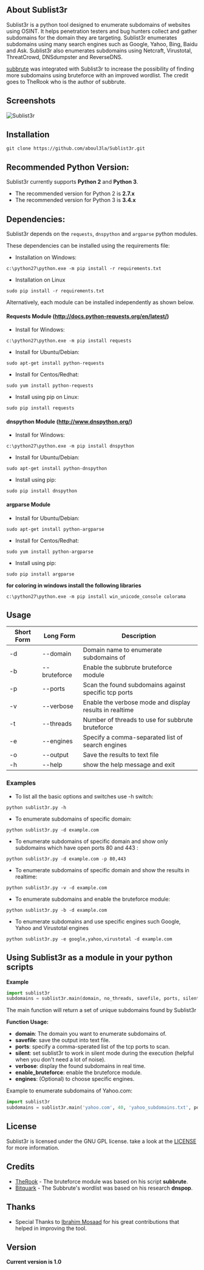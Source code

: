 ## About Sublist3r 

Sublist3r is a python tool designed to enumerate subdomains of websites using OSINT. It helps penetration testers and bug hunters collect and gather subdomains for the domain they are targeting. Sublist3r enumerates subdomains using many search engines such as Google, Yahoo, Bing, Baidu and Ask. Sublist3r also enumerates subdomains using Netcraft, Virustotal, ThreatCrowd, DNSdumpster and ReverseDNS.

[subbrute](https://github.com/TheRook/subbrute) was integrated with Sublist3r to increase the possibility of finding more subdomains using bruteforce with an improved wordlist. The credit goes to TheRook who is the author of subbrute.

## Screenshots

![Sublist3r](http://www.secgeek.net/images/Sublist3r.png "Sublist3r in action")


## Installation

```
git clone https://github.com/aboul3la/Sublist3r.git
```

## Recommended Python Version:

Sublist3r currently supports **Python 2** and **Python 3**.

* The recommended version for Python 2 is **2.7.x**
* The recommended version for Python 3 is **3.4.x**

## Dependencies:

Sublist3r depends on the `requests`, `dnspython` and `argparse` python modules.

These dependencies can be installed using the requirements file:

- Installation on Windows:
```
c:\python27\python.exe -m pip install -r requirements.txt
```
- Installation on Linux
```
sudo pip install -r requirements.txt
```

Alternatively, each module can be installed independently as shown below.

#### Requests Module (http://docs.python-requests.org/en/latest/)

- Install for Windows:
```
c:\python27\python.exe -m pip install requests
```

- Install for Ubuntu/Debian:
```
sudo apt-get install python-requests
```

- Install for Centos/Redhat:
```
sudo yum install python-requests
```

- Install using pip on Linux:
```
sudo pip install requests
```

#### dnspython Module (http://www.dnspython.org/)

- Install for Windows:
```
c:\python27\python.exe -m pip install dnspython
```

- Install for Ubuntu/Debian:
```
sudo apt-get install python-dnspython
```

- Install using pip:
```
sudo pip install dnspython
```

#### argparse Module

- Install for Ubuntu/Debian:
```
sudo apt-get install python-argparse
```

- Install for Centos/Redhat:
```
sudo yum install python-argparse
``` 

- Install using pip:
```
sudo pip install argparse
```

**for coloring in windows install the following libraries**
```
c:\python27\python.exe -m pip install win_unicode_console colorama
```

## Usage

Short Form    | Long Form     | Description
------------- | ------------- |-------------
-d            | --domain      | Domain name to enumerate subdomains of
-b            | --bruteforce  | Enable the subbrute bruteforce module
-p            | --ports       | Scan the found subdomains against specific tcp ports
-v            | --verbose     | Enable the verbose mode and display results in realtime
-t            | --threads     | Number of threads to use for subbrute bruteforce
-e            | --engines     | Specify a comma-separated list of search engines
-o            | --output      | Save the results to text file
-h            | --help        | show the help message and exit

### Examples

* To list all the basic options and switches use -h switch:

```python sublist3r.py -h```

* To enumerate subdomains of specific domain:

``python sublist3r.py -d example.com``

* To enumerate subdomains of specific domain and show only subdomains which have open ports 80 and 443 :

``python sublist3r.py -d example.com -p 80,443``

* To enumerate subdomains of specific domain and show the results in realtime:

``python sublist3r.py -v -d example.com``

* To enumerate subdomains and enable the bruteforce module:

``python sublist3r.py -b -d example.com``

* To enumerate subdomains and use specific engines such Google, Yahoo and Virustotal engines

``python sublist3r.py -e google,yahoo,virustotal -d example.com``


## Using Sublist3r as a module in your python scripts

**Example**

```python
import sublist3r 
subdomains = sublist3r.main(domain, no_threads, savefile, ports, silent, verbose, enable_bruteforce, engines)
```
The main function will return a set of unique subdomains found by Sublist3r

**Function Usage:**
* **domain**: The domain you want to enumerate subdomains of.
* **savefile**: save the output into text file.
* **ports**: specify a comma-sperated list of the tcp ports to scan.
* **silent**: set sublist3r to work in silent mode during the execution (helpful when you don't need a lot of noise).
* **verbose**: display the found subdomains in real time.
* **enable_bruteforce**: enable the bruteforce module.
* **engines**: (Optional) to choose specific engines.

Example to enumerate subdomains of Yahoo.com:
```python
import sublist3r 
subdomains = sublist3r.main('yahoo.com', 40, 'yahoo_subdomains.txt', ports= None, silent=False, verbose= False, enable_bruteforce= False, engines=None)
```

## License

Sublist3r is licensed under the GNU GPL license. take a look at the [LICENSE](https://github.com/aboul3la/Sublist3r/blob/master/LICENSE) for more information.


## Credits

* [TheRook](https://github.com/TheRook) - The bruteforce module was based on his script **subbrute**. 
* [Bitquark](https://github.com/bitquark) - The Subbrute's wordlist was based on his research **dnspop**. 

## Thanks



* Special Thanks to [Ibrahim Mosaad](https://twitter.com/ibrahim_mosaad) for his great contributions that helped in improving the tool.

## Version
**Current version is 1.0**
